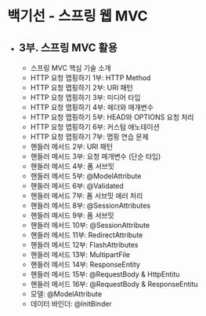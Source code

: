 # 백기선 - 스프링 웹 MVC
- 3부. 스프링 MVC 활용
  - 
  - 스프링 MVC 핵심 기술 소개
  - HTTP 요청 맵핑하기 1부: HTTP Method
  - HTTP 요청 맵핑하기 2부: URI 패턴
  - HTTP 요청 맵핑하기 3부: 미디어 타입
  - HTTP 요청 맵핑하기 4부: 헤더와 매개변수
  - HTTP 요청 맵핑하기 5부: HEAD와 OPTIONS 요청 처리
  - HTTP 요청 맵핑하기 6부: 커스텀 애노테이션
  - HTTP 요청 맵핑하기 7부: 맵핑 연습 문제
  - 핸들러 메서드 2부: URI 패턴
  - 핸들러 메서드 3부: 요청 매개변수 (단순 타입)
  - 핸들러 메서드 4부: 폼 서브밋
  - 핸들러 메서드 5부: @ModelAttribute
  - 핸들러 메서드 6부: @Validated
  - 핸들러 메서드 7부: 폼 서브밋 에러 처리
  - 핸들러 메서드 8부: @SessionAttributes
  - 핸들러 메서드 9부: 폼 서브밋
  - 핸들러 메서드 10부: @SessionAttribute
  - 핸들러 메서드 11부: RedirectAttribute
  - 핸들러 메서드 12부: FlashAttributes
  - 핸들러 메서드 13부: MultipartFile
  - 핸들러 메서드 14부: ResponseEntity
  - 핸들러 메서드 15부: @RequestBody & HttpEntitu
  - 핸들러 메서드 16부: @RequestBody & ResponseEntitu
  - 모델: @ModelAttribute
  - 데이터 바인더: @InitBinder
